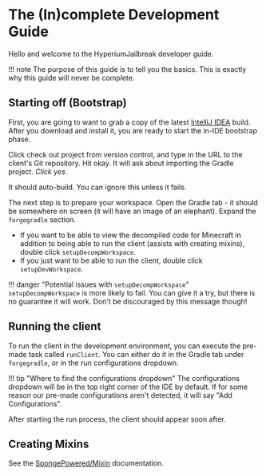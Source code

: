 # The (In)complete Development Guide

Hello and welcome to the HyperiumJailbreak developer guide.

!!! note
    The purpose of this guide is to tell you
    the basics. This is exactly why this guide
    will never be complete.

## Starting off (Bootstrap)

First, you are going to want to grab a copy of the latest [IntelliJ IDEA](https://www.jetbrains.com/idea/) build.
After you download and install it, you are ready to start the in-IDE bootstrap phase.

Click check out project from version control, and type in the URL to the client's Git repository. Hit okay.
It will ask about importing the Gradle project. *Click yes*.

It should auto-build. You can ignore this unless it fails.

The next step is to prepare your workspace. Open the Gradle tab - it should be somewhere on screen (it will have an image
of an elephant). Expand the `forgegradle` section.

* If you want to be able to view the decompiled code for Minecraft in addition to being able to run the client (assists with creating mixins), double click `setupDecompWorkspace`.
* If you just want to be able to run the client, double click `setupDevWorkspace`.

!!! danger "Potential issues with `setupDecompWorkspace`"
    `setupDecompWorkspace` is more likely to fail.
    You can give it a try, but there is no guarantee
    it will work. Don't be discouraged by this message
    though!

## Running the client

To run the client in the development environment, you can execute the pre-made task called `runClient`.
You can either do it in the Gradle tab under `forgegradle`, or in the run configurations dropdown.

!!! tip "Where to find the configurations dropdown"
    The configurations dropdown will be in the top
    right corner of the IDE by default. If for some
    reason our pre-made configurations aren't detected,
    it will say "Add Configurations".

After starting the run process, the client should appear soon after.

## Creating Mixins

See the [SpongePowered/Mixin](https://github.com/SpongePowered/Mixin) documentation.
